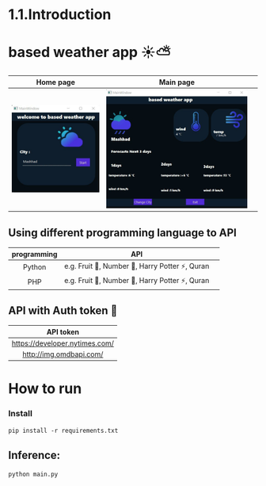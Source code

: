 # 1.1.Introduction
# based weather app ☀️⛅️
|          Home page        |  Main page |  |  
| :----------------------:   | :-----------: | :--------: |
| ![screen shot](https://github.com/MohamadNematizadeh/PyDeploy/blob/main/1.1.Introduction/based%20weather%20app/photo1709675165.jpeg?raw=true)     | ![screen shot](https://github.com/MohamadNematizadeh/PyDeploy/blob/main/1.1.Introduction/based%20weather%20app/photo1709675189.jpeg?raw=true)|

## Using different programming language to API
|     programming     | API |  |  
| :----------------------:   | :-----------: | :--------: |
|  Python | e.g. Fruit 🍉, Number 🔢, Harry Potter ⚡️, Quran|
|  PHP | e.g. Fruit 🍉, Number 🔢, Harry Potter ⚡️, Quran|
## API with Auth token 🔐
|     API token    |
|:--------: |
|  https://developer.nytimes.com/|
|  http://img.omdbapi.com/|
 
# How to run
### Install
```
pip install -r requirements.txt
```
## Inference:
```
python main.py
```
 
